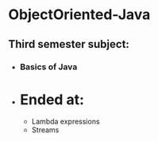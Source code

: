 # ObjectOriented-Java
## Third semester subject:  
- ### Basics of Java 
- # Ended at:
   - Lambda expressions  
   - Streams  

